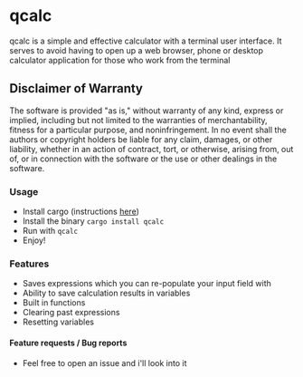 qcalc
==========

qcalc is a simple and effective calculator with a terminal user interface. It serves to avoid
having to open up a web browser, phone or desktop calculator application for those who work from
the terminal

## Disclaimer of Warranty
The software is provided "as is," without warranty of any kind, express or implied, including but not limited to the warranties of merchantability, fitness for a particular purpose, and noninfringement. In no event shall the authors or copyright holders be liable for any claim, damages, or other liability, whether in an action of contract, tort, or otherwise, arising from, out of, or in connection with the software or the use or other dealings in the software.

### Usage
- Install cargo (instructions [here](https://doc.rust-lang.org/cargo/getting-started/installation.html))
- Install the binary `cargo install qcalc`
- Run with `qcalc`
- Enjoy!

### Features
- Saves expressions which you can re-populate your input field with
- Ability to save calculation results in variables
- Built in functions
- Clearing past expressions
- Resetting variables

#### Feature requests / Bug reports
- Feel free to open an issue and i'll look into it
